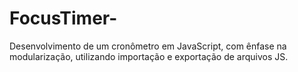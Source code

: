 # FocusTimer-
Desenvolvimento de um cronômetro em JavaScript, com ênfase na modularização, utilizando importação e exportação de arquivos JS.
